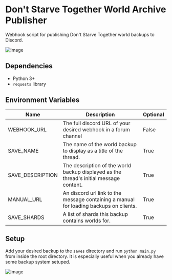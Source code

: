# Don't Starve Together World Archive Publisher
Webhook script for publishing Don't Starve Together world backups to Discord.

![image](https://github.com/user-attachments/assets/e4d9755d-125f-4181-8178-78f64d35006a)

## Dependencies
- Python 3+
- `requests` library

## Environment Variables
| Name  | Description | Optional |
| ------------- | ------------- | ------------- |
| WEBHOOK_URL  | The full discord URL of your desired webhook in a forum channel | False
| SAVE_NAME  | The name of the world backup to display as a title of the thread. | True
| SAVE_DESCRIPTION | The description of the world backup displayed as the thread's initial message content. | True
| MANUAL_URL | An discord url link to the message containing a manual for loading backups on clients. |True
| SAVE_SHARDS | A list of shards this backup contains worlds for. | True

## Setup
Add your desired backup to the `saves` directory and run `python main.py` from inside the root directory.
It is especially useful when you already have some backup system setuped.

![image](https://github.com/user-attachments/assets/05fedf43-9493-4680-9ffb-25845f91c3ee)
